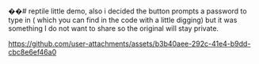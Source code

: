 ��#   r e p t i l e 
 
 little demo,
also i decided the button prompts a password to type in ( which you can find in the code with a little digging)
but it was something I do not want to share so the original will stay private.


https://github.com/user-attachments/assets/b3b40aee-292c-41e4-b9dd-cbc8e6ef46a0

